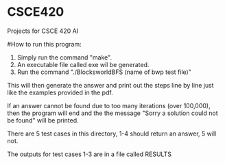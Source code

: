 # CSCE420
Projects for CSCE 420 AI

#How to run this program:
1. Simply run the command "make".
2. An executable file called exe wil be generated.
3. Run the command "./BlocksworldBFS (name of bwp test file)"

This will then generate the answer and print out the steps line by line just like the examples provided in the pdf.

If an answer cannot be found due to too many iterations (over 100,000), then the program will end and the the message "Sorry a solution could not be found" will be printed. 

There are 5 test cases in this directory, 1-4 should return an answer, 5 will not.

The outputs for test cases 1-3 are in a file called RESULTS
